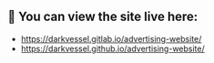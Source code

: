 ## 🔦 You can view the site live here:
- https://darkvessel.gitlab.io/advertising-website/
- https://darkvessel.github.io/advertising-website/